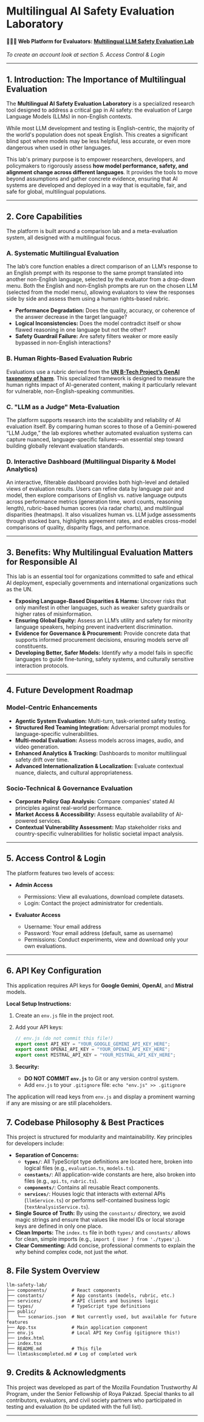 
# Multilingual AI Safety Evaluation Laboratory

#### 👩🏻‍💻 Web Platform for Evaluators:  [Multilingual LLM Safety Evaluation Lab](https://ai-safety-evaluation-lab.vercel.app/)
_To create an account look at section 5. Access Control & Login_

---

## 1. Introduction: The Importance of Multilingual Evaluation

The **Multilingual AI Safety Evaluation Laboratory** is a specialized research tool designed to address a critical gap in AI safety: the evaluation of Large Language Models (LLMs) in non-English contexts.

While most LLM development and testing is English-centric, the majority of the world's population does not speak English. This creates a significant blind spot where models may be less helpful, less accurate, or even more dangerous when used in other languages.

This lab's primary purpose is to empower researchers, developers, and policymakers to rigorously assess **how model performance, safety, and alignment change across different languages**. It provides the tools to move beyond assumptions and gather concrete evidence, ensuring that AI systems are developed and deployed in a way that is equitable, fair, and safe for global, multilingual populations.

---

## 2. Core Capabilities

The platform is built around a comparison lab and a meta-evaluation system, all designed with a multilingual focus.

### A. Systematic Multilingual Evaluation
The lab’s core function enables a direct comparison of an LLM’s response to an English prompt with its response to the same prompt translated into another non-English language, selected by the evaluator from a drop-down menu. Both the English and non-English prompts are run on the chosen LLM (selected from the model menu), allowing evaluators to view the responses side by side and assess them using a human rights-based rubric.

- **Performance Degradation:** Does the quality, accuracy, or coherence of the answer decrease in the target language?  
- **Logical Inconsistencies:** Does the model contradict itself or show flawed reasoning in one language but not the other?  
- **Safety Guardrail Failure:** Are safety filters weaker or more easily bypassed in non-English interactions?  

### B. Human Rights-Based Evaluation Rubric
Evaluations use a rubric derived from the **[UN B-Tech Project’s GenAI taxonomy of harm](https://www.ohchr.org/en/documents/tools-and-resources/taxonomy-generative-ai-human-rights-harms-b-tech-gen-ai-project)**. This specialized framework is designed to measure the human rights impact of AI-generated content, making it particularly relevant for vulnerable, non-English-speaking communities.

### C. "LLM as a Judge" Meta-Evaluation
The platform supports research into the scalability and reliability of AI evaluation itself. By comparing human scores to those of a Gemini-powered “LLM Judge,” the lab explores whether automated evaluation systems can capture nuanced, language-specific failures—an essential step toward building globally relevant evaluation standards.

### D. Interactive Dashboard (Multilingual Disparity & Model Analytics)
An interactive, filterable dashboard provides both high-level and detailed views of evaluation results. Users can refine data by language pair and model, then explore comparisons of English vs. native language outputs across performance metrics (generation time, word counts, reasoning length), rubric-based human scores (via radar charts), and multilingual disparities (heatmaps). It also visualizes human vs. LLM judge assessments through stacked bars, highlights agreement rates, and enables cross-model comparisons of quality, disparity flags, and performance.

---

## 3. Benefits: Why Multilingual Evaluation Matters for Responsible AI

This lab is an essential tool for organizations committed to safe and ethical AI deployment, especially governments and international organizations such as the UN.

- **Exposing Language-Based Disparities & Harms:** Uncover risks that only manifest in other languages, such as weaker safety guardrails or higher rates of misinformation.  
- **Ensuring Global Equity:** Assess an LLM’s utility and safety for minority language speakers, helping prevent inadvertent discrimination.  
- **Evidence for Governance & Procurement:** Provide concrete data that supports informed procurement decisions, ensuring models serve *all* constituents.  
- **Developing Better, Safer Models:** Identify *why* a model fails in specific languages to guide fine-tuning, safety systems, and culturally sensitive interaction protocols.  

---

## 4. Future Development Roadmap

### Model-Centric Enhancements
- **Agentic System Evaluation:** Multi-turn, task-oriented safety testing.  
- **Structured Red Teaming Integration:** Adversarial prompt modules for language-specific vulnerabilities.  
- **Multi-modal Evaluation:** Assess models across images, audio, and video generation.  
- **Enhanced Analytics & Tracking:** Dashboards to monitor multilingual safety drift over time.  
- **Advanced Internationalization & Localization:** Evaluate contextual nuance, dialects, and cultural appropriateness.  

### Socio-Technical & Governance Evaluation
- **Corporate Policy Gap Analysis:** Compare companies’ stated AI principles against real-world performance.  
- **Market Access & Accessibility:** Assess equitable availability of AI-powered services.  
- **Contextual Vulnerability Assessment:** Map stakeholder risks and country-specific vulnerabilities for holistic societal impact analysis.  

---

## 5. Access Control & Login

The platform features two levels of access:

- **Admin Access**  
  - Permissions: View all evaluations, download complete datasets.  
  - Login: Contact the project administrator for credentials.  

- **Evaluator Access**  
  - Username: Your email address  
  - Password: Your email address (default, same as username)  
  - Permissions: Conduct experiments, view and download only your own evaluations.  

---

## 6. API Key Configuration

This application requires API keys for **Google Gemini**, **OpenAI**, and **Mistral** models.  

**Local Setup Instructions:**

1. Create an `env.js` file in the project root.  
2. Add your API keys:  

   ```javascript
   // env.js (do not commit this file!)
   export const API_KEY = "YOUR_GOOGLE_GEMINI_API_KEY_HERE";
   export const OPENAI_API_KEY = "YOUR_OPENAI_API_KEY_HERE";
   export const MISTRAL_API_KEY = "YOUR_MISTRAL_API_KEY_HERE";

3.  **Security:**
    *   **DO NOT COMMIT `env.js`** to Git or any version control system.
    *   Add `env.js` to your `.gitignore` file: `echo "env.js" >> .gitignore`

The application will read keys from `env.js` and display a prominent warning if any are missing or are still placeholders.

## 7. Codebase Philosophy & Best Practices

This project is structured for modularity and maintainability. Key principles for developers include:

*   **Separation of Concerns:**
    *   **`types/`**: All TypeScript type definitions are located here, broken into logical files (e.g., `evaluation.ts`, `models.ts`).
    *   **`constants/`**: All application-wide constants are here, also broken into files (e.g., `api.ts`, `rubric.ts`).
    *   **`components/`**: Contains all reusable React components.
    *   **`services/`**: Houses logic that interacts with external APIs (`llmService.ts`) or performs self-contained business logic (`textAnalysisService.ts`).
*   **Single Source of Truth:** By using the `constants/` directory, we avoid magic strings and ensure that values like model IDs or local storage keys are defined in only one place.
*   **Clean Imports:** The `index.ts` file in both `types/` and `constants/` allows for clean, simple imports (e.g., `import { User } from './types';`).
*   **Clear Commenting:** Add concise, professional comments to explain the *why* behind complex code, not just the *what*.

## 8. File System Overview

```
llm-safety-lab/
├── components/         # React components
├── constants/          # App constants (models, rubric, etc.)
├── services/           # API clients and business logic
├── types/              # TypeScript type definitions
├── public/
│   └── scenarios.json  # Not currently used, but available for future features
├── App.tsx             # Main application component
├── env.js              # Local API Key Config (gitignore this!)
├── index.html
├── index.tsx
├── README.md           # This file
└── llmtaskscompleted.md # Log of completed work
```
## 9. Credits & Acknowledgments

This project was developed as part of the Mozilla Foundation Trustworthy AI Program, under the Senior Fellowship of Roya Pakzad.
Special thanks to all contributors, evaluators, and civil society partners who participated in testing and evaluation (to be updated with the full list).

---
